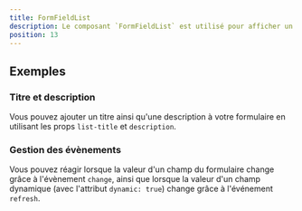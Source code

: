 ```yaml
---
title: FormFieldList
description: Le composant `FormFieldList` est utilisé pour afficher un formulaire composé d'une liste de champs.
position: 13
---
```


<doc-tabs light>

<doc-tab-item label="Utilisation">

## Exemples

### Titre et description

Vous pouvez ajouter un titre ainsi qu'une description à votre formulaire en utilisant les props `list-title` et `description`.

<doc-example file="form-field-list/form-field-list-props"></doc-example>

### Gestion des évènements

Vous pouvez réagir lorsque la valeur d'un champ du formulaire change grâce à l'évènement `change`, ainsi que lorsque la valeur d'un champ dynamique (avec l'attribut `dynamic: true`) change grâce à l'événement `refresh`.

<doc-example file="form-field-list/form-field-list-events"></doc-example>

</doc-tab-item>

<doc-tab-item label="API">
<doc-api name="form-field-list"></doc-api>
</doc-tab-item>

</doc-tabs>
